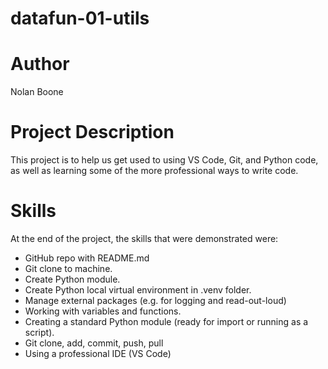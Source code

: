 # datafun-01-utils
# Author
Nolan Boone

# Project Description
This project is to help us get used to using VS Code, Git, and Python code, as well as 
learning some of the more professional ways to write code.

# Skills
At the end of the project, the skills that were demonstrated were:
- GitHub repo with README.md
- Git clone to machine.
- Create Python module.
- Create Python local virtual environment in .venv folder.
- Manage external packages (e.g. for logging and read-out-loud)
- Working with variables and functions.
- Creating a standard Python module (ready for import or running as a script).
- Git clone, add, commit, push, pull
- Using a professional IDE (VS Code)
